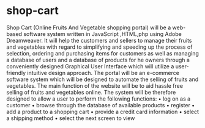 # shop-cart

Shop Cart (Online Fruits And Vegetable shopping portal) will be a web-based software system written in JavaScript ,HTML,php using Adobe Dreamweaver. It will help the customers and sellers to manage their fruits and vegetables with regard to simplifying and speeding up the process of selection, ordering and purchasing items for customers as well as managing a database of users and a database of products for he owners through a conveniently designed Graphical User Interface which will utilize a user-friendly intuitive design approach. 
The portal will be an e-commerce software system which will be designed to automate the selling of fruits and vegetables. The main function of the website will be to aid hassle free selling of fruits and vegetables online. The system will be therefore designed to allow a user to perform the following functions:
•	log on as a customer 
•	browse through the database of available products 
•	register 
•	add a product to a shopping cart 
•	provide a credit card information 
•	select a shipping method 
•	select the next screen to view 

